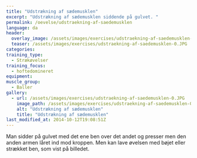 ```yaml
---
title: "Udstrækning af sædemusklen"
excerpt: "Udstrækning af sædemusklen siddende på gulvet. "
permalink: /oevelse/udstraekning-af-saedemusklen
language: da
header:
  overlay_image: /assets/images/exercises/udstraekning-af-saedemusklen-0.JPG
  teaser: /assets/images/exercises/udstraekning-af-saedemusklen-0.JPG
categories:
training_type: 
  - Strækøvelser
training_focus: 
  - hoftedomineret
equipment:
muscle_group:
  - Baller
gallery:
  - url: /assets/images/exercises/udstraekning-af-saedemusklen-0.JPG
    image_path: /assets/images/exercises/udstraekning-af-saedemusklen-0.JPG
    alt: "Udstrækning af sædemusklen"
    title: "Udstrækning af sædemusklen"
last_modified_at: 2014-10-12T19:08:51Z
---
```


Man sidder på gulvet med det ene ben over det andet og presser men den anden armen låret ind mod kroppen. Men kan lave øvelsen med bøjet eller strækket ben, som vist på billedet.
